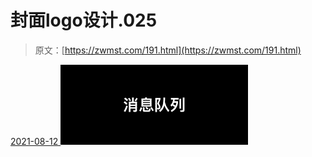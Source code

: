<!--yml
category: 未分类
date: 0001-01-01 00:00:00
--->

# 封面logo设计.025

> 原文：[https://zwmst.com/191.html](https://zwmst.com/191.html)

   [ <time datetime="2021-08-12T09:32:55+08:00"> 2021-08-12 </time> ](https://zwmst.com/%e5%b0%81%e9%9d%a2logo%e8%ae%be%e8%ae%a1-025-2)  [![](img/4b09567d63f29a77df627c90060aa37b.png)](https://zwmst.com/wp-content/uploads/2021/08/1628731975-92f946c3ab84cc6.jpeg)